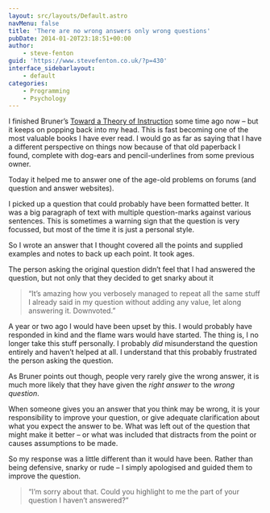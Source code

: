 ```yaml
---
layout: src/layouts/Default.astro
navMenu: false
title: 'There are no wrong answers only wrong questions'
pubDate: 2014-01-20T23:18:51+00:00
author:
    - steve-fenton
guid: 'https://www.stevefenton.co.uk/?p=430'
interface_sidebarlayout:
    - default
categories:
    - Programming
    - Psychology
---
```


I finished Bruner’s [Toward a Theory of Instruction](http://www.amazon.co.uk/Toward-Theory-Instruction-Belknap-Press/dp/0674897013) some time ago now – but it keeps on popping back into my head. This is fast becoming one of the most valuable books I have ever read. I would go as far as saying that I have a different perspective on things now because of that old paperback I found, complete with dog-ears and pencil-underlines from some previous owner.

Today it helped me to answer one of the age-old problems on forums (and question and answer websites).

I picked up a question that could probably have been formatted better. It was a big paragraph of text with multiple question-marks against various sentences. This is sometimes a warning sign that the question is very focussed, but most of the time it is just a personal style.

So I wrote an answer that I thought covered all the points and supplied examples and notes to back up each point. It took ages.

The person asking the original question didn’t feel that I had answered the question, but not only that they decided to get snarky about it

> “It’s amazing how you verbosely managed to repeat all the same stuff I already said in my question without adding any value, let along answering it. Downvoted.”

A year or two ago I would have been upset by this. I would probably have responded in kind and the flame wars would have started. The thing is, I no longer take this stuff personally. I probably *did* misunderstand the question entirely and haven’t helped at all. I understand that this probably frustrated the person asking the question.

As Bruner points out though, people very rarely give the wrong answer, it is much more likely that they have given the *right answer* to the *wrong question*.

When someone gives you an answer that you think may be wrong, it is your responsibility to improve your question, or give adequate clarification about what you expect the answer to be. What was left out of the question that might make it better – or what was included that distracts from the point or causes assumptions to be made.

So my response was a little different than it would have been. Rather than being defensive, snarky or rude – I simply apologised and guided them to improve the question.

> “I’m sorry about that. Could you highlight to me the part of your question I haven’t answered?”